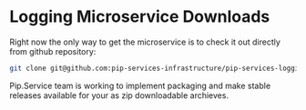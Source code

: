 # Logging Microservice Downloads

Right now the only way to get the microservice is to check it out directly from github repository:

```bash
git clone git@github.com:pip-services-infrastructure/pip-services-logging.git
```

Pip.Service team is working to implement packaging and make stable releases available for your 
as zip downloadable archieves.